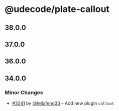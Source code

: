 # @udecode/plate-callout

## 38.0.0

## 37.0.0

## 36.0.0

## 34.0.0

### Minor Changes

- [#3241](https://github.com/udecode/plate/pull/3241) by [@felixfeng33](https://github.com/felixfeng33) – Add new plugin `callout`
